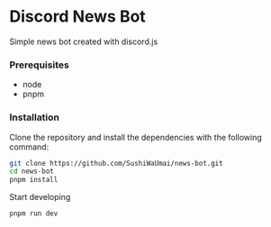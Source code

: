 # Discord News Bot

Simple news bot created with discord.js

### Prerequisites
- node
- pnpm


### Installation
Clone the repository and install the dependencies with the following command:
```bash
git clone https://github.com/SushiWaUmai/news-bot.git
cd news-bot
pnpm install
```

Start developing
```bash
pnpm run dev
```